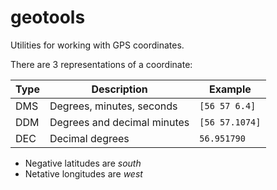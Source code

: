 # geotools

Utilities for working with GPS coordinates.


There are 3 representations of a coordinate:

| Type | Description | Example |
| ------- | ----------- | ------- |
| DMS | Degrees, minutes, seconds | `[56 57 6.4]`|
| DDM | Degrees and decimal minutes | `[56 57.1074]` |
| DEC | Decimal degrees |`56.951790` |

* Negative latitudes are _south_
* Netative longitudes are _west_
